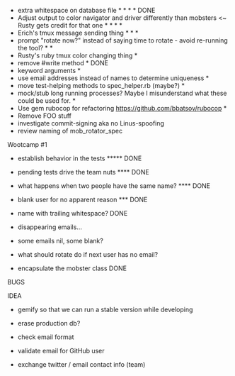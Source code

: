 * extra whitespace on database file * * * * DONE
* Adjust output to color navigator and driver differently than mobsters <~ Rusty gets credit for that one * * * *
* Erich's tmux message sending thing * * *
* prompt "rotate now?" instead of saying time to rotate - avoid re-running the tool? * *
* Rusty's ruby tmux color changing thing *
* remove #write method * DONE
* keyword arguments *
* use email addresses instead of names to determine uniqueness *
* move test-helping methods to spec_helper.rb (maybe?) *
* mock/stub long running processes? Maybe I misunderstand what these could be used for. *
* Use gem rubocop for refactoring https://github.com/bbatsov/rubocop *
* Remove FOO stuff
* investigate commit-signing aka no Linus-spoofing
* review naming of mob_rotator_spec


Wootcamp #1
* establish behavior in the tests ***** DONE
* pending tests drive the team nuts **** DONE

* what happens when two people have the same name? ****  DONE

* blank user for no apparent reason *** DONE
* name with trailing whitespace? DONE


* disappearing emails...
* some emails nil, some blank?

* what should rotate do if next user has no email?
* encapsulate the mobster class DONE



BUGS


IDEA

* gemify so that we can run a stable version while developing
* erase production db?
* check email format
* validate email for GitHub user

* exchange twitter / email contact info (team)
